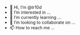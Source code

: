 - 👋 Hi, I’m @tr10d
- 👀 I’m interested in ...
- 🌱 I’m currently learning ...
- 💞️ I’m looking to collaborate on ...
- 📫 How to reach me ...

<!---
tr10d/tr10d is a ✨ special ✨ repository because its `README.md` (this file) appears on your GitHub profile.
You can click the Preview link to take a look at your changes.
--->
